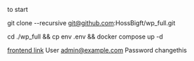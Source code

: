to start

git clone --recursive  git@github.com:HossBigft/wp_full.git

cd ./wp_full && cp env .env && docker compose up -d

[frontend link](http://localhost:5173/)
User admin@example.com
Password changethis

